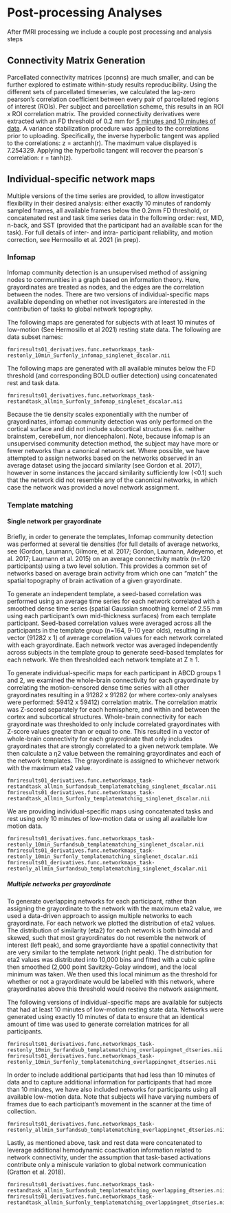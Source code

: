 # Post-processing Analyses

After fMRI processing we include a couple post processing and analysis steps

## Connectivity Matrix Generation
Parcellated connectivity matrices (pconns) are much smaller, and can be further explored to estimate within-study results reproducibility. Using the different sets of parcellated timeseries, we calculated the lag-zero pearson’s correlation coefficient between every pair of parcellated regions of interest (ROIs). Per subject and parcellation scheme, this results in an ROI x ROI correlation matrix. The provided connectivity derivatives were extracted with an FD threshold of 0.2 mm for [5 minutes and 10 minutes of data](https://collection3165.readthedocs.io/en/stable/derivatives/#4-functional). A variance stabilization procedure was applied to the correlations prior to uploading. Specifically, the inverse hyperbolic tangent was applied to the correlations: z = arctanh(r). The maximum value displayed is 7.254329. Applying the hyperbolic tangent will recover the pearson's correlation: r = tanh(z).

## Individual-specific network maps 

Multiple versions of the time series are provided, to allow investigator flexibility in their desired analysis: either exactly 10 minutes of randomly sampled frames, all available frames below the 0.2mm FD threshold, or concatenated rest and task time series data in the following order: rest, MID, n-back, and SST (provided that the participant had an available scan for the task). For full details of inter- and intra- participant reliability, and motion correction, see Hermosillo et al. 2021 (in prep).

### Infomap

Infomap community detection is an unsupervised method of assigning nodes to communities in a graph based on information theory. Here, grayordinates are treated as nodes, and the edges are the correlation between the nodes.  There are two versions of individual-specific maps available depending on whether not investigators are interested in the contribution of tasks to global network topography. 

The following maps are generated for subjects with at least 10 minutes of low-motion (See Hermosillo et al 2021) resting state data. The following are data subset names:

```
fmriresults01_derivatives.func.networkmaps_task-restonly_10min_Surfonly_infomap_singlenet_dscalar.nii 
```

The following maps are generated with all available minutes below the FD threshold (and corresponding BOLD outlier detection) using concatenated rest and task data.

```
fmriresults01_derivatives.func.networkmaps_task-restandtask_allmin_Surfonly_infomap_singlenet_dscalar.nii
```

Because the tie density scales exponentially with the number of grayordinates, infomap community detection was only performed on the cortical surface and did not include subcortical structures (i.e. neither brainstem, cerebellum, nor diencephalon).  Note, because infomap is an unsupervised community detection method, the subject may have more or fewer networks than a canonical network set. Where possible, we have attempted to assign networks based on the networks observed in an average dataset using the jaccard similarity (see Gordon et al. 2017), however in some instances the jaccard similarity sufficiently low (<0.1) such that the network did not resemble any of the canonical networks, in which case the network was provided a novel network assignment. 



### Template matching

#### Single network per grayordinate

Briefly, in order to generate the templates, Infomap community detection was performed at several tie densities (for full details of average networks, see (Gordon, Laumann, Gilmore, et al. 2017; Gordon, Laumann, Adeyemo, et al. 2017; Laumann et al. 2015) on an average connectivity matrix (n=120 participants) using a two level solution. This provides a common set of networks based on average brain activity from which one can “match” the spatial topography of brain activation of a given grayordinate.

To generate an independent template, a seed-based correlation was performed using an average time series for each network correlated with a smoothed dense time series (spatial Gaussian smoothing kernel of 2.55 mm using each participant’s own mid-thickness surfaces) from each template participant. Seed-based correlation values were averaged across all the participants in the template group (n=164, 9-10 year olds), resulting in a vector (91282 x 1) of average correlation values for each network correlated with each grayordinate. Each network vector was averaged independently across subjects in the template group to generate seed-based templates for each network. We then thresholded each network template at Z ≥ 1.

To generate individual-specific maps for each participant in ABCD groups 1 and 2, we examined the whole-brain connectivity for each grayordinate by correlating the motion-censored dense time series with all other grayordinates resulting in a 91282 x 91282 (or where cortex-only analyses were performed:  59412 x 59412) correlation matrix.  The correlation matrix was Z-scored separately for each hemisphere, and within and between the cortex and subcortical structures. Whole-brain connectivity for each grayordinate was thresholded to only include correlated grayordinates with Z-score values greater than or equal to one. This resulted in a vector of whole-brain connectivity for each grayordinate that only includes grayordinates that are strongly correlated to a given network template.  We then calculate a η2 value between the remaining grayordinates and each of the network templates. The grayordinate is assigned to whichever network with the maximum eta2 value.

```
fmriresults01_derivatives.func.networkmaps_task-restandtask_allmin_Surfandsub_templatematching_singlenet_dscalar.nii
fmriresults01_derivatives.func.networkmaps_task-restandtask_allmin_Surfonly_templatematching_singlenet_dscalar.nii
```
We are providing individual-specific maps using concatenated tasks and rest using only 10 minutes of low-motion data or using all available low motion data.

```
fmriresults01_derivatives.func.networkmaps_task-restonly_10min_Surfandsub_templatematching_singlenet_dscalar.nii
fmriresults01_derivatives.func.networkmaps_task-restonly_10min_Surfonly_templatematching_singlenet_dscalar.nii
fmriresults01_derivatives.func.networkmaps_task-restonly_allmin_Surfandsub_templatematching_singlenet_dscalar.nii
```

##### Multiple networks per grayordinate

To generate overlapping networks for each participant, rather than assigning the grayordinate to the network with the maximum eta2 value, we used a data-driven approach to assign multiple networks to each grayordinate. For each network we plotted the distribution of eta2 values. The distribution of similarity (eta2) for each network is both bimodal and skewed, such that most grayordinates do not resemble the network of interest (left peak), and some grayordiante have a spatial connectivity that are very similar to the template network (right peak). The distribution for eta2 values was distributed into 10,000 bins and fitted with a cubic spline then smoothed (2,000 point Savitzky-Golay window), and the local minimum was taken.  We then used this local minimum as the threshold for whether or not a grayordinate would be labelled with this network, where grayordinates above this threshold would receive the network assignment.

The following versions of individual-specific maps are available for subjects that had at least 10 minutes of low-motion resting state data.  Networks were generated using exactly 10 minutes of data to ensure that an identical amount of  time was used to generate correlation matrices for all participants.

```
fmriresults01_derivatives.func.networkmaps_task-restonly_10min_Surfandsub_templatematching_overlappingnet_dtseries.nii
fmriresults01_derivatives.func.networkmaps_task-restonly_10min_Surfonly_templatematching_overlappingnet_dtseries.nii
```

In order to include additional participants that had less than 10 minutes of data and to capture additional information for participants that had more than 10 minutes, we have also included networks for participants using all available low-motion data.  Note that subjects will have varying numbers of frames due to each participant’s movement in the scanner at the time of collection.

```
fmriresults01_derivatives.func.networkmaps_task-restonly_allmin_Surfandsub_templatematching_overlappingnet_dtseries.nii
```

Lastly, as mentioned above, task and rest data were concatenated to leverage additional hemodynamic coactivation information related to network connectivity, under the assumption that task-based activations contribute only a miniscule variation to global network communication (Gratton et al. 2018).

```
fmriresults01_derivatives.func.networkmaps_task-restandtask_allmin_Surfandsub_templatematching_overlapping_dtseries.nii
fmriresults01_derivatives.func.networkmaps_task-restandtask_allmin_Surfonly_templatematching_overlappingnet_dtseries.nii
```